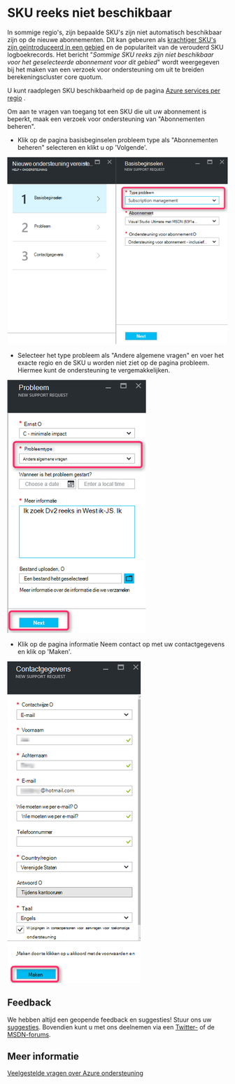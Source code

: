<properties
     pageTitle="SKU reeks niet beschikbaar | Microsoft Azure"
     description="Sommige SKU reeks zijn niet beschikbaar voor het geselecteerde abonnement voor dit gebied."
     services="Azure Supportability"
     documentationCenter=""
     authors="ganganarayanan"
     manager="scotthit"
     editor=""/>

<tags
     ms.service="azure-supportability"
     ms.workload="na"
     ms.tgt_pltfrm="na"
     ms.devlang="na"
     ms.topic="article"
     ms.date="08/12/2016"
     ms.author="gangan"/>

# <a name="sku-series-unavailable"></a>SKU reeks niet beschikbaar

In sommige regio's, zijn bepaalde SKU's zijn niet automatisch beschikbaar zijn op de nieuwe abonnementen.  Dit kan gebeuren als [krachtiger SKU's zijn geïntroduceerd in een gebied](https://azure.microsoft.com/updates/announcing-new-dv2-series-virtual-machine-size/) en de populariteit van de verouderd SKU logboekrecords.
Het bericht "*Sommige SKU reeks zijn niet beschikbaar voor het geselecteerde abonnement voor dit gebied*" wordt weergegeven bij het maken van een verzoek voor ondersteuning om uit te breiden berekeningscluster core quotum.

U kunt raadplegen SKU beschikbaarheid op de pagina [Azure services per regio](https://azure.microsoft.com/regions/#services) . 

Om aan te vragen van toegang tot een SKU die uit uw abonnement is beperkt, maak een verzoek voor ondersteuning van "Abonnementen beheren".

- Klik op de pagina basisbeginselen probleem type als "Abonnementen beheren" selecteren en klikt u op 'Volgende'.

![Basisbeginselen blade](./media/SKU-series-unavailable/BasicsSubMgmt.png)

- Selecteer het type probleem als "Andere algemene vragen" en voer het exacte regio en de SKU u worden niet ziet op de pagina probleem.
Hiermee kunt de ondersteuning te vergemakkelijken.

![Probleem](./media/SKU-series-unavailable/ProblemSubMgmt.png)

- Klik op de pagina informatie Neem contact op met uw contactgegevens en klik op 'Maken'.

![Contactgegevens](./media/SKU-series-unavailable/ContactInformation.png)

## <a name="feedback"></a>Feedback
We hebben altijd een geopende feedback en suggesties! Stuur ons uw [suggesties](https://feedback.azure.com/forums/266794-support-feedback). Bovendien kunt u met ons deelnemen via een [Twitter-](https://twitter.com/azuresupport) of de [MSDN-forums](https://social.msdn.microsoft.com/Forums/azure).

## <a name="learn-more"></a>Meer informatie
[Veelgestelde vragen over Azure ondersteuning](https://azure.microsoft.com/support/faq)
